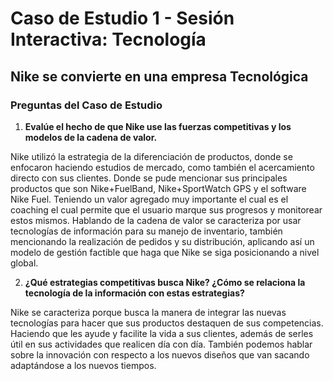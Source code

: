 # **Caso de Estudio 1 - Sesión Interactiva: Tecnología**
## **Nike se convierte en una empresa Tecnológica**
### Preguntas del Caso de Estudio
1. **Evalúe el hecho de que Nike use las fuerzas competitivas y los modelos de la cadena de valor.**

Nike utilizó la estrategia de la diferenciación de productos, donde se enfocaron haciendo estudios de mercado, como también el acercamiento directo con sus clientes.
Donde se pude mencionar sus principales productos que son Nike+FuelBand, Nike+SportWatch GPS y el software Nike Fuel. Teniendo un valor agregado muy importante el cual es el coaching el cual permite que el usuario marque sus progresos y monitorear estos mismos. Hablando de la cadena de valor se caracteriza por usar tecnologías de información para su manejo de inventario, también mencionando la realización de pedidos y su distribución, aplicando así un modelo de gestión factible que haga que Nike se siga posicionando a nivel global.

2. **¿Qué estrategias competitivas busca Nike? ¿Cómo se relaciona la tecnología de la información con estas estrategias?**

Nike se caracteriza porque busca la manera de integrar las nuevas tecnologías para hacer que sus productos destaquen de sus competencias. Haciendo que les ayude y facilite la vida a sus clientes, además de serles útil en sus actividades que realicen día con día. También podemos hablar sobre la innovación con respecto a los nuevos diseños que van sacando adaptándose a los nuevos tiempos.